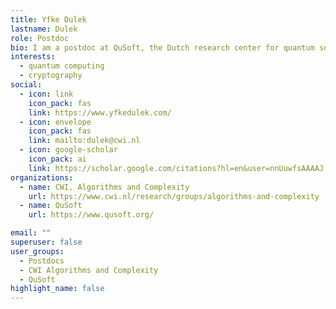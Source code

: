 ```yaml
---
title: Yfke Dulek
lastname: Dulek
role: Postdoc
bio: I am a postdoc at QuSoft, the Dutch research center for quantum software, and the Centre for Mathematics and Computer Science (CWI). My position is funded by an Ada Lovelace postdoctoral Fellowship from the Quantum Software Consortium (QSC). Previously, I was a Simons Research Fellow during the Quantum Wave in Computing program hosted at the Simons Institute for the Theory of Computing. I did my PhD at QuSoft, advised by Christian Schaffner, and jointly funded by the Insitute for Logic, Language and Computation (ILLC) and CWI.
interests:
  - quantum computing
  - cryptography
social:
  - icon: link
    icon_pack: fas
    link: https://www.yfkedulek.com/
  - icon: envelope
    icon_pack: fas
    link: mailto:dulek@cwi.nl
  - icon: google-scholar
    icon_pack: ai
    link: https://scholar.google.com/citations?hl=en&user=nnUuwfsAAAAJ
organizations:
  - name: CWI, Algorithms and Complexity
    url: https://www.cwi.nl/research/groups/algorithms-and-complexity
  - name: QuSoft
    url: https://www.qusoft.org/

email: ""
superuser: false
user_groups:
  - Postdocs
  - CWI Algorithms and Complexity
  - QuSoft
highlight_name: false
---
```


